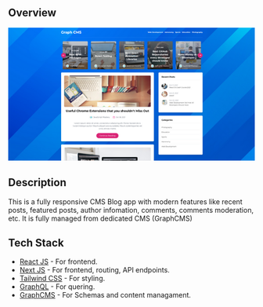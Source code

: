 ## Overview

![Preview](./public/blog_preview.png)

## Description

This is a fully responsive CMS Blog app with modern features like recent posts, featured posts, author infomation, comments, comments moderation, etc. It is fully managed from dedicated CMS (GraphCMS)

## Tech Stack

- [React JS](https://reactjs.org/) - For frontend.
- [Next JS](https://nextjs.org/) - For frontend, routing, API endpoints.
- [Tailwind CSS](https://tailwindcss.com/) - For styling.
- [GraphQL](https://graphql.org/) - For quering.
- [GraphCMS](https://graphcms.com/) - For Schemas and content managament.
